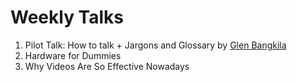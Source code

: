 # Weekly Talks

1. Pilot Talk: How to talk + Jargons and Glossary by [Glen Bangkila](https://github.com/hadefication)
2. Hardware for Dummies
3. Why Videos Are So Effective Nowadays
